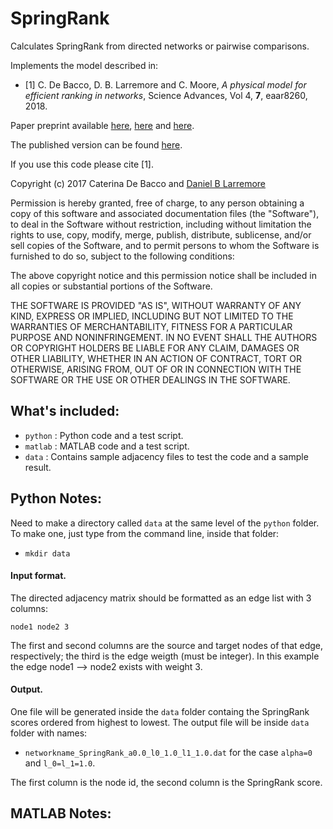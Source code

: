 # SpringRank

Calculates SpringRank from directed networks or pairwise comparisons.

Implements the model described in:

* [1] C. De Bacco, D. B. Larremore and C. Moore, *A physical model for efficient ranking in networks*, Science Advances, Vol 4, **7**, eaar8260, 2018.

Paper preprint available [here](http://cdebacco.com/files/springrank.pdf), [here](https://arxiv.org/abs/1709.09002) and [here](http://danlarremore.com/pdf/SpringRank_2017_PrePrint.pdf).  

The published version can be found [here](http://advances.sciencemag.org/content/4/7/eaar8260).

If you use this code please cite [1].


Copyright (c) 2017 Caterina De Bacco and [Daniel B Larremore](http://danlarremore.com)

Permission is hereby granted, free of charge, to any person obtaining a copy of this software and associated documentation files (the "Software"), to deal in the Software without restriction, including without limitation the rights to use, copy, modify, merge, publish, distribute, sublicense, and/or sell copies of the Software, and to permit persons to whom the Software is furnished to do so, subject to the following conditions:

The above copyright notice and this permission notice shall be included in all copies or substantial portions of the Software.

THE SOFTWARE IS PROVIDED "AS IS", WITHOUT WARRANTY OF ANY KIND, EXPRESS OR IMPLIED, INCLUDING BUT NOT LIMITED TO THE WARRANTIES OF MERCHANTABILITY, FITNESS FOR A PARTICULAR PURPOSE AND NONINFRINGEMENT. IN NO EVENT SHALL THE AUTHORS OR COPYRIGHT HOLDERS BE LIABLE FOR ANY CLAIM, DAMAGES OR OTHER LIABILITY, WHETHER IN AN ACTION OF CONTRACT, TORT OR OTHERWISE, ARISING FROM, OUT OF OR IN CONNECTION WITH THE SOFTWARE OR THE USE OR OTHER DEALINGS IN THE SOFTWARE.

## What's included:
- `python` : Python code and a test script.
- `matlab` : MATLAB code and a test script.
- `data` : Contains sample adjacency files to test the code and a sample result.

## Python Notes:
Need to make a directory called `data` at the same level of the `python` folder. 
To make one, just type from the command line, inside that folder: 
* `mkdir data`

#### Input format.
The directed adjacency matrix should be formatted as an edge list with 3 columns:

`node1 node2 3 `

The first and second columns are the source and target nodes of that edge, respectively; the third is the edge weigth (must be integer). In this example the edge node1 --> node2 exists with weight 3.

#### Output.
One file will be generated inside the `data` folder containg the SpringRank scores ordered from highest to lowest. The output file will be inside `data` folder with names:
- `networkname_SpringRank_a0.0_l0_1.0_l1_1.0.dat`  for the case `alpha=0` and `l_0=l_1=1.0`. 

The first column is the node id, the second column is the SpringRank score.

## MATLAB Notes:

